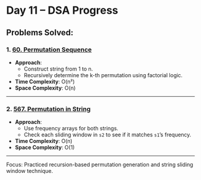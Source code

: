 # Day 11 – DSA Progress

## Problems Solved:

### 1. [60. Permutation Sequence](https://leetcode.com/problems/permutation-sequence/)
- **Approach**:
  - Construct string from 1 to n.
  - Recursively determine the k-th permutation using factorial logic.
- **Time Complexity**: O(n²)
- **Space Complexity**: O(n)

---

### 2. [567. Permutation in String](https://leetcode.com/problems/permutation-in-string/)
- **Approach**:
  - Use frequency arrays for both strings.
  - Check each sliding window in `s2` to see if it matches `s1`’s frequency.
- **Time Complexity**: O(n)
- **Space Complexity**: O(1)

---

Focus: Practiced recursion-based permutation generation and string sliding window technique.
